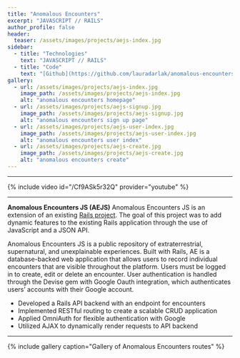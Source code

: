 ```yaml
---
title: "Anomalous Encounters"
excerpt: "JAVASCRIPT // RAILS"
author_profile: false
header:
  teaser: /assets/images/projects/aejs-index.jpg
sidebar:
  - title: "Technologies"
    text: "JAVASCRIPT // RAILS"
  - title: "Code"
    text: "[Github](https://github.com/lauradarlak/anomalous-encounters)"
gallery:
  - url: /assets/images/projects/aejs-index.jpg
    image_path: /assets/images/projects/aejs-index.jpg
    alt: "anomalous encounters homepage"
  - url: /assets/images/projects/aejs-signup.jpg
    image_path: /assets/images/projects/aejs-signup.jpg
    alt: "anomalous encounters sign up page"
  - url: /assets/images/projects/aejs-user-index.jpg
    image_path: /assets/images/projects/aejs-user-index.jpg
    alt: "anomalous encounters user index"
  - url: /assets/images/projects/aejs-create.jpg
    image_path: /assets/images/projects/aejs-create.jpg
    alt: "anomalous encounters create"
---
```

***

{% include video id="/Cf9ASk5r32Q" provider="youtube" %}

***

**Anomalous Encounters JS (AEJS)** Anomalous Encounters JS is an extension of an existing [Rails project](http://memyselfandruby.com/anomalous_encounters_rails_project). The goal of this project was to add dynamic features to the existing Rails application through the use of JavaScript and a JSON API.

Anomalous Encounters JS is a public repository of extraterrestrial, supernatural, and unexplainable experiences. Built with Rails, AE is a database-backed web application that allows users to record individual encounters that are visible throughout the platform. Users must be logged in to create, edit or delete an encounter. User authentication is handled through the Devise gem with Google Oauth integration, which authenticates users’ accounts with their Google account.

+ Developed a Rails API backend with an endpoint for encounters
+ Implemented RESTful routing to create a scalable CRUD application
+ Applied OmniAuth for flexible authentication with Google
+ Utilized AJAX to dynamically render requests to API backend

***

{% include gallery caption="Gallery of Anomalous Encounters routes" %}
